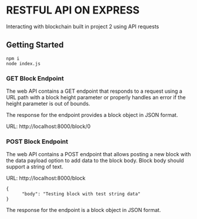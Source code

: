 # RESTFUL API ON EXPRESS
Interacting with blockchain built in project 2 using API requests 

## Getting Started

```
npm i
node index.js
```

### GET Block Endpoint
The web API contains a GET endpoint that responds to a request using a URL path with a block height parameter or properly handles an error if the height parameter is out of bounds.

The response for the endpoint provides a block object in JSON format.

URL: http://localhost:8000/block/0

### POST Block Endpoint

The web API contains a POST endpoint that allows posting a new block with the data payload option to add data to the block body. Block body should support a string of text.

URL: http://localhost:8000/block
```
{
      "body": "Testing block with test string data"
}
```
The response for the endpoint is a block object in JSON format.
